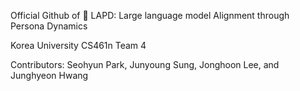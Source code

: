 Official Github of 👮 LAPD: Large language model Alignment through Persona Dynamics

Korea University CS461n Team 4

Contributors: Seohyun Park, Junyoung Sung, Jonghoon Lee, and Junghyeon Hwang
